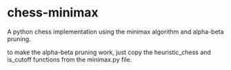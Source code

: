 # chess-minimax
A python chess implementation using the minimax algorithm and alpha-beta pruning. 

to make the alpha-beta pruning work, just copy the heuristic_chess and is_cutoff functions from the minimax.py file.
